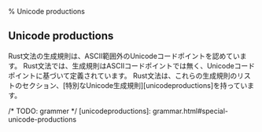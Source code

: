 % Unicode productions

## Unicode productions

Rust文法の生成規則は、ASCII範囲外のUnicodeコードポイントを認めています。
Rust文法では、生成規則はASCIIコードポイントでは無く、Unicodeコードポイントに基づいて定義されています。
Rust文法は、これらの生成規則のリストのセクション、[特別なUnicode生成規則][unicodeproductions]を持っています。

/* TODO: grammer */
[unicodeproductions]: grammar.html#special-unicode-productions
